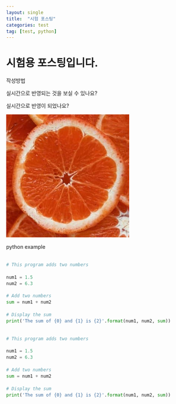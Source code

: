 ```yaml
---
layout: single
title:  "시험 포스팅"
categories: test
tag: [test, python]
---
```


# 시험용 포스팅입니다. 

작성방법

실시간으로 반영되는 것을 보실 수 있나요?



실시간으로 반영이 되었나요?



![test이미지](../images/2021-11-25-first/test이미지-16378287691262.jpg)

python example

```python

# This program adds two numbers

num1 = 1.5
num2 = 6.3

# Add two numbers
sum = num1 + num2

# Display the sum
print('The sum of {0} and {1} is {2}'.format(num1, num2, sum))

```



``` python

# This program adds two numbers

num1 = 1.5
num2 = 6.3

# Add two numbers
sum = num1 + num2

# Display the sum
print('The sum of {0} and {1} is {2}'.format(num1, num2, sum))

```